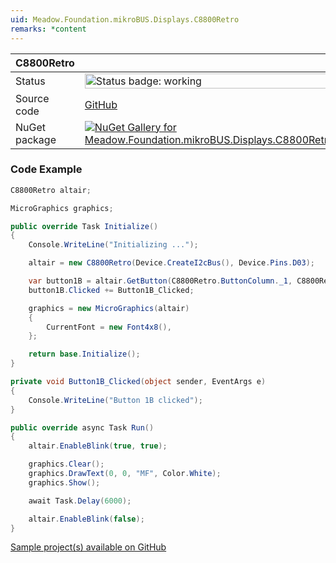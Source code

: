 ```yaml
---
uid: Meadow.Foundation.mikroBUS.Displays.C8800Retro
remarks: *content
---
```


| C8800Retro | |
|--------|--------|
| Status | <img src="https://img.shields.io/badge/Working-brightgreen" style="width: auto; height: -webkit-fill-available;" alt="Status badge: working" /> |
| Source code | [GitHub](https://github.com/WildernessLabs/Meadow.Foundation.MikroBus/tree/main/Source/C8800Retro) |
| NuGet package | <a href="https://www.nuget.org/packages/Meadow.Foundation.mikroBUS.Displays.C8800Retro/" target="_blank"><img src="https://img.shields.io/nuget/v/Meadow.Foundation.mikroBUS.Displays.C8800Retro.svg?label=Meadow.Foundation.mikroBUS.Displays.C8800Retro" alt="NuGet Gallery for Meadow.Foundation.mikroBUS.Displays.C8800Retro" /></a> |
### Code Example

```csharp
C8800Retro altair;

MicroGraphics graphics;

public override Task Initialize()
{
    Console.WriteLine("Initializing ...");

    altair = new C8800Retro(Device.CreateI2cBus(), Device.Pins.D03);

    var button1B = altair.GetButton(C8800Retro.ButtonColumn._1, C8800Retro.ButtonRow.B);
    button1B.Clicked += Button1B_Clicked;

    graphics = new MicroGraphics(altair)
    {
        CurrentFont = new Font4x8(),
    };

    return base.Initialize();
}

private void Button1B_Clicked(object sender, EventArgs e)
{
    Console.WriteLine("Button 1B clicked");
}

public override async Task Run()
{
    altair.EnableBlink(true, true);

    graphics.Clear();
    graphics.DrawText(0, 0, "MF", Color.White);
    graphics.Show();

    await Task.Delay(6000);

    altair.EnableBlink(false);
}

```

[Sample project(s) available on GitHub](https://github.com/WildernessLabs/Meadow.Foundation.MikroBus/tree/main/Source/C8800Retro/Sample/C8800Retro_Sample)



